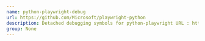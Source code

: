 ```yaml
---
name: python-playwright-debug
url: https://github.com/Microsoft/playwright-python
description: Detached debugging symbols for python-playwright URL : https://github.
group: None
---
```

